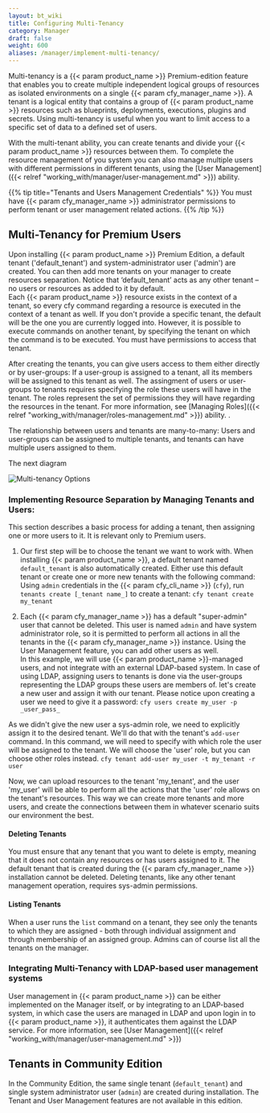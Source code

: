 ```yaml
---
layout: bt_wiki
title: Configuring Multi-Tenancy
category: Manager
draft: false
weight: 600
aliases: /manager/implement-multi-tenancy/
---
```

Multi-tenancy is a {{< param product_name >}} Premium-edition feature that enables you to create multiple independent logical groups of resources as isolated environments on a single {{< param cfy_manager_name >}}. A tenant is a logical entity that contains a group of {{< param product_name >}} resources such as blueprints, deployments, executions, plugins and secrets. Using multi-tenancy is useful when you want to limit access to a specific set of data to a defined set of users.

With the multi-tenant ability, you can create tenants and divide your {{< param product_name >}} resources between them. To complete the resource management of you system you can also manage multiple users with different permissions in different tenants, using the [User Management]({{< relref "working_with/manager/user-management.md" >}}) ability.

{{% tip title="Tenants and Users Management Credentials" %}}
You must have {{< param cfy_manager_name >}} administrator permissions to perform tenant or user management related actions.
{{% /tip %}}

## Multi-Tenancy for Premium Users

Upon installing {{< param product_name >}} Premium Edition, a default tenant ('default_tenant') and system-administrator user ('admin') are created. You can then add more tenants on your manager to create resources separation. Notice that ‘default_tenant’ acts as any other tenant – no users or resources as added to it by default.  
Each {{< param product_name >}} resource exists in the context of a tenant, so every cfy command regarding a resource is executed in the context of a tenant as well. If you don't provide a specific tenant, the default will be the one you are currently logged into. However, it is possible to execute commands on another tenant, by specifying the tenant on which the command is to be executed. You must have permissions to access that tenant.

After creating the tenants, you can give users access to them either directly or by user-groups: If a user-group is assigned to a tenant, all its members will be assigned to this tenant as well.
The assingment of users or user-groups to tenants requires specifying the role these users will have in the tenant. The roles represent the set of permissions they will have regarding the resources in the tenant. For more information, see [Managing Roles]({{< relref "working_with/manager/roles-management.md" >}}) ability. .

The relationship between users and tenants are many-to-many: Users and user-groups can be assigned to multiple tenants, and tenants can have multiple users assigned to them.

The next diagram

![Multi-tenancy Options]( /images/manager/multi-tenancy-options.png )

### Implementing Resource Separation by Managing Tenants and Users:

This section describes a basic process for adding a tenant, then assigning one or more users to it. It is relevant only to Premium users.

1. Our first step will be to choose the tenant we want to work with. When installing {{< param product_name >}}, a default tenant named `default_tenant` is also automatically  created. Either use this default tenant or create one or more new tenants with the following command:
Using `admin` credentials in the {{< param cfy_cli_name >}} (`cfy`), run `tenants create [_tenant name_]` to create a tenant:
`cfy tenant create my_tenant`

2. Each {{< param cfy_manager_name >}} has a default "super-admin" user that cannot be deleted. This user is named `admin` and have system administrator role, so it is permitted to perform all actions in all the tenants in the {{< param cfy_manager_name >}} instance. Using the User Management feature, you can add other users as well.  
In this example, we will use {{< param product_name >}}-managed users, and not integrate with an external LDAP-based system. In case of using LDAP, assigning users to tenants is done via the user-groups representing the LDAP groups these users are members of. 
let's create a new user and assign it with our tenant. Please notice upon creating a user we need to give it a password:
`cfy users create my_user -p _user_pass_`

As we didn't give the new user a sys-admin role, we need to explicitly assign it to the desired tenant. We'll do that with the tenant's `add-user` command. In this command, we will need to specify with which role the user will be assigned to the tenant. We will choose the 'user' role, but you can choose other roles instead.
`cfy tenant add-user my_user -t my_tenant -r user`

Now, we can upload resources to the tenant 'my_tenant', and the user 'my_user' will be able to perform all the actions that the 'user' role allows on the tenant's resources. This way we can create more tenants and more users, and create the connections between them in whatever scenario suits our environment the best.

#### Deleting Tenants

You must ensure that any tenant that you want to delete is empty, meaning that it does not contain any resources or has users assigned to it.
The default tenant that is created during the {{< param cfy_manager_name >}} installation cannot be deleted.
Deleting tenants, like any other tenant management operation, requires sys-admin permissions.

#### Listing Tenants

When a user runs the `list` command on a tenant, they see only the tenants to which they are assigned - both through individual assignment and through membership of an assigned group. Admins can of course list all the tenants on the manager.

### Integrating Multi-Tenancy with LDAP-based user management systems

User management in {{< param product_name >}} can be either implemented on the Manager itself, or by integrating to an LDAP-based system, in which case the users are managed in LDAP and upon login in to {{< param product_name >}}, it authenticates them against the LDAP service. For more information, see [User Management]({{< relref "working_with/manager/user-management.md" >}})

## Tenants in Community Edition
In the Community Edition, the same single tenant (`default_tenant`) and single system administrator user (`admin`) are created during installation. The Tenant and User Management features are not available in this edition.
